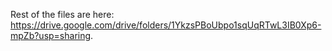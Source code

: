 Rest of the files are here: https://drive.google.com/drive/folders/1YkzsPBoUbpo1sqUqRTwL3IB0Xp6-mpZb?usp=sharing.
